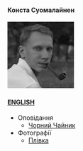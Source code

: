 #### Конста Суомалайнен

![Portrait](/img/portrait_s.png)
#### [ENGLISH](/index_e.md)

- Оповідання
  - [Чорний Чайник](/texts/blackk.md)
- Фотографії
  - [Плівка](/film.md)
